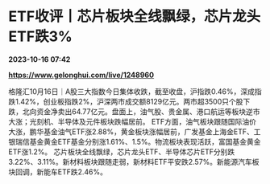 # ETF收评丨芯片板块全线飘绿，芯片龙头ETF跌3%

**2023-10-16 07:42**

**https://www.gelonghui.com/live/1248960**

格隆汇10月16日｜A股三大指数今日集体收跌，截至收盘，沪指跌0.46%，深成指跌1.42%，创业板指跌2%，沪深两市成交额8129亿元。两市超3500只个股下跌，北向资金净卖出64.77亿元。盘面上，油气股、贵金属、港口航运等板块逆市大涨；光刻机、半导体及元件板块跌幅居前。 ETF方面，油气板块跟随国际油价大涨，鹏华基金油气ETF涨2.88%，黄金板块涨幅居前，广发基金上海金ETF、工银瑞信基金黄金ETF基金分别涨1.61%、1.5%。物流板块表现活跃，富国基金黄金ETF涨1.2%。 芯片板块全线飘绿，芯片龙头ETF、半导体芯片ETF分别跌3.22%、3.11%。新材料板块跟随走弱，新材料ETF平安跌2.57%。新能源汽车板块回调，新能车ETF跌2.46%。